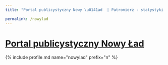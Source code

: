 ```yaml
---
title: "Portal publicystyczny Nowy \u0141ad  | Patromierz - statystyki Patronite.pl"

permalink: /nowylad
---
```


# [Portal publicystyczny Nowy Ład ](https://patronite.pl/nowylad)

{% include profile.md name="nowylad" prefix="n" %}
